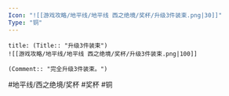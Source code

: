 ```yaml
---
Icon: "![[游戏攻略/地平线/地平线 西之绝境/奖杯/升级3件装束.png|30]]"
Type: "铜"
---
```

```ad-common-bronze-trophy
title: (Title:: "升级3件装束")
![[游戏攻略/地平线/地平线 西之绝境/奖杯/升级3件装束.png|100]]

(Comment:: "完全升级3件装束。")
```

#地平线/西之绝境/奖杯 #奖杯 #铜
